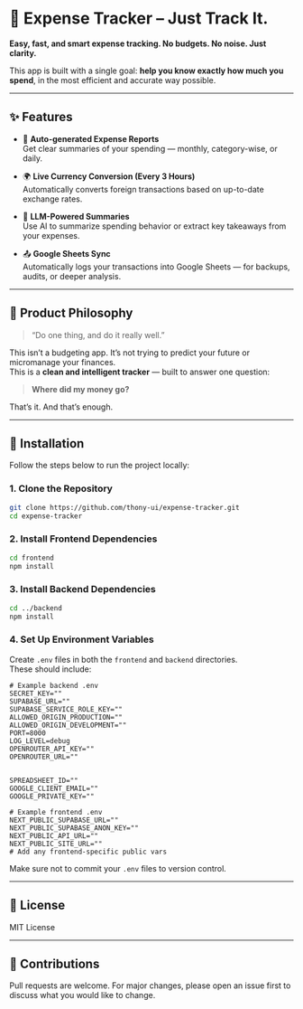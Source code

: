 # 💸 Expense Tracker – Just Track It.

**Easy, fast, and smart expense tracking. No budgets. No noise. Just clarity.**

This app is built with a single goal: **help you know exactly how much you spend**, in the most efficient and accurate way possible.

---

## ✨ Features

- 🧾 **Auto-generated Expense Reports**  
  Get clear summaries of your spending — monthly, category-wise, or daily.

- 🌍 **Live Currency Conversion (Every 3 Hours)**  
  Automatically converts foreign transactions based on up-to-date exchange rates.

- 🧠 **LLM-Powered Summaries**  
  Use AI to summarize spending behavior or extract key takeaways from your expenses.

- 📤 **Google Sheets Sync**  
  Automatically logs your transactions into Google Sheets — for backups, audits, or deeper analysis.

---

## 🧠 Product Philosophy

> “Do one thing, and do it really well.”

This isn’t a budgeting app. It’s not trying to predict your future or micromanage your finances.  
This is a **clean and intelligent tracker** — built to answer one question:

> **Where did my money go?**

That’s it. And that’s enough.

---

## 🚀 Installation

Follow the steps below to run the project locally:

### 1. Clone the Repository

```bash
git clone https://github.com/thony-ui/expense-tracker.git
cd expense-tracker
```

### 2. Install Frontend Dependencies

```bash
cd frontend
npm install
```

### 3. Install Backend Dependencies

```bash
cd ../backend
npm install
```

### 4. Set Up Environment Variables

Create `.env` files in both the `frontend` and `backend` directories.  
These should include:

```env
# Example backend .env
SECRET_KEY=""
SUPABASE_URL=""
SUPABASE_SERVICE_ROLE_KEY=""
ALLOWED_ORIGIN_PRODUCTION=""
ALLOWED_ORIGIN_DEVELOPMENT=""
PORT=8000
LOG_LEVEL=debug
OPENROUTER_API_KEY=""
OPENROUTER_URL=""


SPREADSHEET_ID=""
GOOGLE_CLIENT_EMAIL=""
GOOGLE_PRIVATE_KEY=""

```

```env
# Example frontend .env
NEXT_PUBLIC_SUPABASE_URL=""
NEXT_PUBLIC_SUPABASE_ANON_KEY=""
NEXT_PUBLIC_API_URL=""
NEXT_PUBLIC_SITE_URL=""
# Add any frontend-specific public vars
```

Make sure not to commit your `.env` files to version control.

---

## 📄 License

MIT License

---

## 🤝 Contributions

Pull requests are welcome. For major changes, please open an issue first to discuss what you would like to change.
